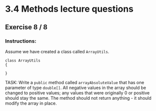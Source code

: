 # 3.4  Methods lecture questions
## Exercise 8 / 8
### Instructions:
Assume we have created a class called `ArrayUtils`.

```
class ArrayUtils
{

}
```

TASK: Write a `public` method called `arrayAbsoluteValue` that has one parameter of type `double[]`. All negative values in the array should be changed to positive values; any values that were originally 0 or positive should stay the same. The method should not return anything - it should modify the array in place.